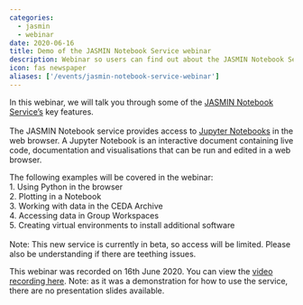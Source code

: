 ```yaml
---
categories:
  - jasmin
  - webinar
date: 2020-06-16
title: Demo of the JASMIN Notebook Service webinar
description: Webinar so users can find out about the JASMIN Notebook Service's key feature in this demo.
icon: fas newspaper
aliases: ['/events/jasmin-notebook-service-webinar']
---
```

<p><span>In this webinar, we will talk you through some of the <a href="https://help.jasmin.ac.uk/article/4851-jasmin-notebook-service">JASMIN Notebook Service&rsquo;s</a>&nbsp;key features. <br /><br /></span>The JASMIN Notebook service provides access to <a href="https://jupyter.org/">Jupyter Notebooks</a> in the web browser. A Jupyter Notebook is an interactive document containing live code, documentation and visualisations that can be run and edited in a web browser.</p>

<p>The following examples will be covered in the webinar: <br /> 1. Using Python in the browser <br /> 2. Plotting in a Notebook <br /> 3. Working with data in the CEDA Archive <br /> 4. Accessing data in Group Workspaces <br /> 5. Creating virtual environments to install additional software <br /><br />Note: This new service is currently in beta, so access will be limited. Please also be understanding if there are teething issues.</p>
<p><span>This webinar was recorded on 16th June 2020. You can view the </span><a href="https://youtu.be/nle9teGLAb0">video recording here</a>. Note: as it was a demonstration for how to use the service, there are no presentation slides available.&nbsp;</p>
